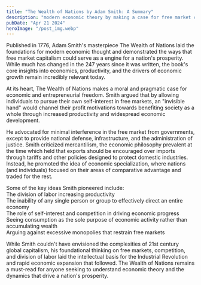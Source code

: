 ```yaml
---
title: "The Wealth of Nations by Adam Smith: A Summary"
description: "modern economic theory by making a case for free market capitalism and minimal government intervention as the best way to increase productivity and create national prosperity..."
pubDate: "Apr 21 2024"
heroImage: "/post_img.webp"
---
```

Published in 1776, Adam Smith's masterpiece The Wealth of Nations laid the foundations for modern economic thought and demonstrated the ways that free market capitalism could serve as a engine for a nation's prosperity. While much has changed in the 247 years since it was written, the book's core insights into economics, productivity, and the drivers of economic growth remain incredibly relevant today.

At its heart, The Wealth of Nations makes a moral and pragmatic case for economic and entrepreneurial freedom. Smith argued that by allowing individuals to pursue their own self-interest in free markets,  an "invisible hand" would channel their profit motivations towards benefiting society as a whole through increased productivity and widespread economic development.

He advocated for minimal interference in the free market from governments, except to provide national defense, infrastructure, and the administration of justice. Smith criticized mercantilism, the economic philosophy prevalent at the time which held that exports should be encouraged over imports through tariffs and other policies designed to protect domestic industries. Instead, he promoted the idea of economic specialization, where nations (and individuals) focused on their areas of comparative advantage and traded for the rest.

Some of the key ideas Smith pioneered include:  
The division of labor increasing productivity  
The inability of any single person or group to effectively direct an entire economy  
The role of self-interest and competition in driving economic progress  
Seeing consumption as the sole purpose of economic activity rather than accumulating wealth  
Arguing against excessive monopolies that restrain free markets  

While Smith couldn't have envisioned the complexities of 21st century global capitalism, his foundational thinking on free markets, competition, and division of labor laid the intellectual basis for the Industrial Revolution and rapid economic expansion that followed. The Wealth of Nations remains a must-read for anyone seeking to understand economic theory and the dynamics that drive a nation's prosperity.